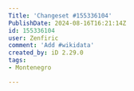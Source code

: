 ```yaml
---
Title: 'Changeset #155336104'
PublishDate: 2024-08-16T16:21:14Z
id: 155336104
user: Zenfiric
comment: 'Add #wikidata'
created_by: iD 2.29.0
tags:
- Montenegro

---
```

